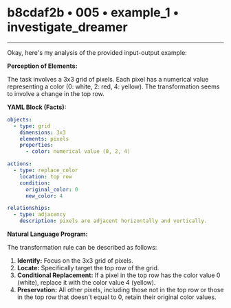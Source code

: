 # b8cdaf2b • 005 • example_1 • investigate_dreamer

---
Okay, here's my analysis of the provided input-output example:

**Perception of Elements:**

The task involves a 3x3 grid of pixels. Each pixel has a numerical value representing a color (0: white, 2: red, 4: yellow). The transformation seems to involve a change in the top row.

**YAML Block (Facts):**



```yaml
objects:
  - type: grid
    dimensions: 3x3
    elements: pixels
    properties:
      - color: numerical value (0, 2, 4)

actions:
  - type: replace_color
    location: top row
    condition: 
      original_color: 0
      new_color: 4

relationships:
  - type: adjacency
    description: pixels are adjacent horizontally and vertically.
```



**Natural Language Program:**

The transformation rule can be described as follows:

1.  **Identify:** Focus on the 3x3 grid of pixels.
2.  **Locate:** Specifically target the top row of the grid.
3.  **Conditional Replacement:** If a pixel in the top row has the color value 0 (white), replace it with the color value 4 (yellow).
4. **Preservation:** All other pixels, including those not in the top row or those in the top row that doesn't equal to 0, retain their original color values.

